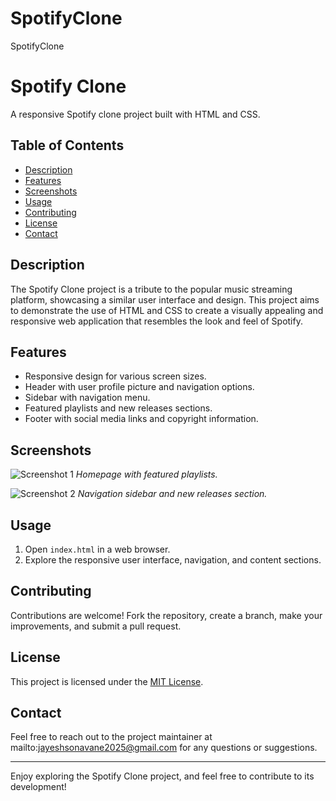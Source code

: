 # SpotifyClone
SpotifyClone
# Spotify Clone

A responsive Spotify clone project built with HTML and CSS.

## Table of Contents

- [Description](#description)
- [Features](#features)
- [Screenshots](#screenshots)
- [Usage](#usage)
- [Contributing](#contributing)
- [License](#license)
- [Contact](#contact)

## Description

The Spotify Clone project is a tribute to the popular music streaming platform, showcasing a similar user interface and design. This project aims to demonstrate the use of HTML and CSS to create a visually appealing and responsive web application that resembles the look and feel of Spotify.

## Features

- Responsive design for various screen sizes.
- Header with user profile picture and navigation options.
- Sidebar with navigation menu.
- Featured playlists and new releases sections.
- Footer with social media links and copyright information.

## Screenshots

![Screenshot 1](screenshots/screenshot1.png)
*Homepage with featured playlists.*

![Screenshot 2](screenshots/screenshot2.png)
*Navigation sidebar and new releases section.*

## Usage

1. Open `index.html` in a web browser.
2. Explore the responsive user interface, navigation, and content sections.

## Contributing

Contributions are welcome! Fork the repository, create a branch, make your improvements, and submit a pull request.

## License

This project is licensed under the [MIT License](LICENSE).

## Contact

Feel free to reach out to the project maintainer at mailto:jayeshsonavane2025@gmail.com for any questions or suggestions.

---

Enjoy exploring the Spotify Clone project, and feel free to contribute to its development!
